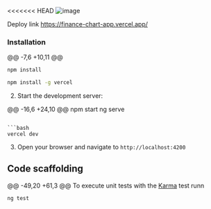 <<<<<<< HEAD
![image](https://github.com/user-attachments/assets/87a8f644-a0e7-4cf9-8df8-031e210d844d)

Deploy link https://finance-chart-app.vercel.app/

### Installation

@@ -7,6 +10,11 @@
```bash
npm install
```
```bash
npm install -g vercel
```



2. Start the development server:

@@ -16,6 +24,10 @@ npm start
ng serve
```

```bash
vercel dev
```

3. Open your browser and navigate to `http://localhost:4200`

## Code scaffolding
@@ -49,20 +61,3 @@ To execute unit tests with the [Karma](https://karma-runner.github.io) test runn
```bash
ng test
```
